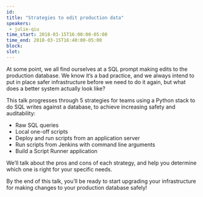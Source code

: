 ```yaml
---
id: 
title: "Strategies to edit production data"
speakers:
 - julie-qiu
time_start: 2018-03-15T16:00:00-05:00
time_end: 2018-03-15T16:40:00-05:00
block: 
slot: 
---
```


At some point, we all find ourselves at a SQL prompt making edits to the production database. We know it’s a bad practice, and we always intend to put in place safer infrastructure before we need to do it again, but what does a better system actually look like?

This talk progresses through 5 strategies for teams using a Python stack to do SQL writes against a database, to achieve increasing safety and auditability:
<ul>
 	<li>Raw SQL queries</li>
 	<li>Local one-off scripts</li>
 	<li>Deploy and run scripts from an application server</li>
 	<li>Run scripts from Jenkins with command line arguments</li>
 	<li>Build a Script Runner application</li>
</ul>
We’ll talk about the pros and cons of each strategy, and help you determine which one is right for your specific needs.

By the end of this talk, you’ll be ready to start upgrading your infrastructure for making changes to your production database safely!